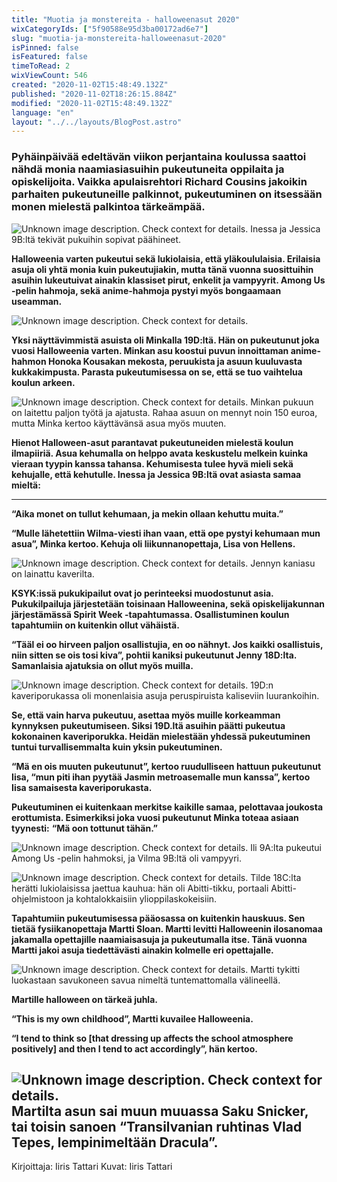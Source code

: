 ```yaml
---
title: "Muotia ja monstereita - halloweenasut 2020"
wixCategoryIds: ["5f90588e95d3ba00172ad6e7"]
slug: "muotia-ja-monstereita-halloweenasut-2020"
isPinned: false
isFeatured: false
timeToRead: 2
wixViewCount: 546
created: "2020-11-02T15:48:49.132Z"
published: "2020-11-02T18:26:15.884Z"
modified: "2020-11-02T15:48:49.132Z"
language: "en"
layout: "../../layouts/BlogPost.astro"
---
```

### **Pyhäinpäivää edeltävän viikon perjantaina koulussa saattoi nähdä monia naamiasiasuihin pukeutuneita oppilaita ja opiskelijoita. Vaikka apulaisrehtori Richard Cousins jakoikin parhaiten pukeutuneille palkinnot, pukeutuminen on itsessään monen mielestä palkintoa tärkeämpää.**
![Unknown image description. Check context for details.](https://static.wixstatic.com/media/9b43b3_7b6c50439e814fd0b75b3a9f9fc9b0eb~mv2.jpg)
Inessa ja Jessica 9B:ltä tekivät pukuihin sopivat päähineet.

**Halloweenia varten pukeutui sekä lukiolaisia, että yläkoululaisia. Erilaisia asuja oli yhtä monia kuin pukeutujiakin, mutta tänä vuonna suosittuihin asuihin lukeutuivat ainakin klassiset pirut, enkelit ja vampyyrit. Among Us -pelin hahmoja, sekä anime-hahmoja pystyi myös bongaamaan useamman.**

![Unknown image description. Check context for details.](https://static.wixstatic.com/media/a27d24_08aa810319fb4bf892e707d7dc55f616~mv2.png) <!-- Original name: 9b43b3_43015751597e4082b586da700e65ddf4~mv2.jpg -->

**Yksi näyttävimmistä asuista oli Minkalla 19D:ltä. Hän on pukeutunut joka vuosi Halloweenia varten. Minkan asu koostui puvun innoittaman anime-hahmon Honoka Kousakan mekosta, peruukista ja asuun kuuluvasta kukkakimpusta. Parasta pukeutumisessa on se, että se tuo vaihtelua koulun arkeen.**

![Unknown image description. Check context for details.](https://static.wixstatic.com/media/a27d24_191d2f22883d44c690b883ef972db88b~mv2.jpg) <!-- Original name: 9b43b3_9eac15d071dc4d9bb8baaf443a247ecd~mv2.jpg -->
Minkan pukuun on laitettu paljon työtä ja ajatusta. Rahaa asuun on mennyt noin 150 euroa, mutta Minka kertoo käyttävänsä asua myös muuten.

**Hienot Halloween-asut parantavat pukeutuneiden mielestä koulun ilmapiiriä. Asua kehumalla on helppo avata keskustelu melkein kuinka vieraan tyypin kanssa tahansa. Kehumisesta tulee hyvä mieli sekä kehujalle, että kehutulle. Inessa ja Jessica 9B:ltä ovat asiasta samaa mieltä:**
****
**“Aika monet on tullut kehumaan, ja mekin ollaan kehuttu muita.”**

**“Mulle lähetettiin Wilma-viesti ihan vaan, että ope pystyi kehumaan mun asua”, Minka kertoo. Kehuja oli liikunnanopettaja, Lisa von Hellens.**

![Unknown image description. Check context for details.](https://static.wixstatic.com/media/9b43b3_bfd3c75859444af09899431f78c5f6dc~mv2.jpg)
Jennyn kaniasu on lainattu kaverilta.

**KSYK:issä pukukipailut ovat jo perinteeksi muodostunut asia. Pukukilpailuja järjestetään toisinaan Halloweenina, sekä opiskelijakunnan järjestämässä Spirit Week -tapahtumassa. Osallistuminen koulun tapahtumiin on kuitenkin ollut vähäistä.**

**“Tääl ei oo hirveen paljon osallistujia, en oo nähnyt. Jos kaikki osallistuis, niin sitten se ois tosi kiva”, pohtii kaniksi pukeutunut Jenny 18D:lta. Samanlaisia ajatuksia on ollut myös muilla.**

![Unknown image description. Check context for details.](https://static.wixstatic.com/media/9b43b3_c6a1570bf1924b24a3840235f7c394e2~mv2.jpg)
19D:n kaveriporukassa oli monenlaisia asuja peruspiruista kaliseviin luurankoihin.

**Se, että vain harva pukeutuu, asettaa myös muille korkeamman kynnyksen pukeutumiseen. Siksi 19D.ltä asuihin päätti pukeutua kokonainen kaveriporukka. Heidän mielestään yhdessä pukeutuminen tuntui turvallisemmalta kuin yksin pukeutuminen.**

**“Mä en ois muuten pukeutunut”, kertoo ruudulliseen hattuun pukeutunut Iisa, “mun piti ihan pyytää Jasmin metroasemalle mun kanssa”, kertoo Iisa samaisesta kaveriporukasta.**

**Pukeutuminen ei kuitenkaan merkitse kaikille samaa, pelottavaa joukosta erottumista. Esimerkiksi joka vuosi pukeutunut Minka toteaa asiaan tyynesti:**
**“Mä oon tottunut tähän.”**

![Unknown image description. Check context for details.](https://static.wixstatic.com/media/9b43b3_f0449da0c4a04e4e9f97248f74b51847~mv2.jpg)
Ili 9A:lta pukeutui Among Us -pelin hahmoksi, ja Vilma 9B:ltä oli vampyyri.

![Unknown image description. Check context for details.](https://static.wixstatic.com/media/9b43b3_68aa87fae8034aa18af9ccc1db1aa926~mv2.jpg)
Tilde 18C:lta herätti lukiolaisissa jaettua kauhua: hän oli Abitti-tikku, portaali Abitti-ohjelmistoon ja kohtalokkaisiin ylioppilaskokeisiin.

**Tapahtumiin pukeutumisessa pääosassa on kuitenkin hauskuus. Sen tietää fysiikanopettaja Martti Sloan. Martti levitti Halloweenin ilosanomaa jakamalla opettajille naamiaisasuja ja pukeutumalla itse. Tänä vuonna Martti jakoi asuja tiedettävästi ainakin kolmelle eri opettajalle.**

![Unknown image description. Check context for details.](https://static.wixstatic.com/media/9b43b3_4dac8d0dedfc4b65b8b28c4c71bdc87f~mv2.jpg)
Martti tykitti luokastaan savukoneen savua nimeltä tuntemattomalla välineellä.

**Martille halloween on tärkeä juhla.**

**“This is my own childhood”, Martti kuvailee Halloweenia.**

**“I tend to think so [that dressing up affects the school atmosphere positively] and then I tend to act accordingly”, hän kertoo.**

![Unknown image description. Check context for details.](https://static.wixstatic.com/media/9b43b3_23d26f8bbed9450c98dc4846fc83bf22~mv2.jpg)
Martilta asun sai muun muuassa Saku Snicker, tai toisin sanoen “Transilvanian ruhtinas Vlad Tepes, lempinimeltään Dracula”.
---
Kirjoittaja: Iiris Tattari
Kuvat: Iiris Tattari
